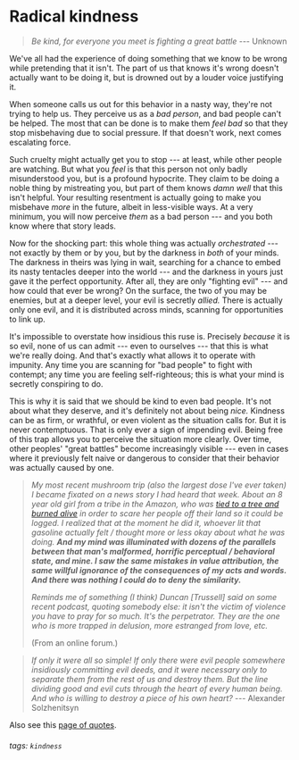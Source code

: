 # Radical kindness

> _Be kind, for everyone you meet is fighting a great battle_ --- Unknown

We've all had the experience of doing something that we know to be wrong while pretending that it isn't. The part of us that knows it's wrong doesn't actually want to be doing it, but is drowned out by a louder voice justifying it.

When someone calls us out for this behavior in a nasty way, they're not trying to help us. They perceive us as a _bad person_, and bad people can't be helped. The most that can be done is to make them _feel bad_ so that they stop misbehaving due to social pressure. If that doesn't work, next comes escalating force.

Such cruelty might actually get you to stop --- at least, while other people are watching. But what you _feel_ is that this person not only badly misunderstood you, but is a profound hypocrite. They claim to be doing a noble thing by mistreating you, but part of them knows _damn well_ that this isn't helpful. Your resulting resentment is actually going to make you misbehave _more_ in the future, albeit in less-visible ways. At a very minimum, you will now perceive _them_ as a bad person --- and you both know where that story leads.

Now for the shocking part: this whole thing was actually _orchestrated_ --- not exactly by them or by you, but by the darkness in _both_ of your minds. The darkness in theirs was lying in wait, searching for a chance to embed its nasty tentacles deeper into the world --- and the darkness in yours just gave it the perfect opportunity. After all, they are only "fighting evil" --- and how could that ever be wrong? On the surface, the two of you may be enemies, but at a deeper level, your evil is secretly _allied._ There is actually only one evil, and it is distributed across minds, scanning for opportunities to link up.

It's impossible to overstate how insidious this ruse is. Precisely _because_ it is so evil, none of us can admit --- even to ourselves --- that this is what we're really doing. And that's exactly what allows it to operate with impunity. Any time you are scanning for "bad people" to fight with contempt; any time you are feeling self-righteous; this is what your mind is secretly conspiring to do.

This is why it is said that we should be kind to even bad people. It's not about what they deserve, and it's definitely not about being _nice._ Kindness can be as firm, or wrathful, or even violent as the situation calls for. But it is never contemptuous. That is only ever a sign of impending evil. Being free of this trap allows you to perceive the situation more clearly. Over time, other peoples' "great battles" become increasingly visible --- even in cases where it previously felt naive or dangerous to consider that their behavior was actually caused by one.

> *My most recent mushroom trip (also the largest dose I've ever taken) I became fixated on a news story I had heard that week. About an 8 year old girl from a tribe in the Amazon, who was [tied to a tree and burned alive](https://www.survivalinternational.org/news/8033) in order to scare her people off their land so it could be logged. I realized that at the moment he did it, whoever lit that gasoline actually felt / thought more or less okay about what he was doing. **And my mind was illuminated with dozens of the parallels between that man's malformed, horrific perceptual / behavioral state, and mine. I saw the same mistakes in value attribution, the same willful ignorance of the consequences of my acts and words. And there was nothing I could do to deny the similarity.***
>
> *Reminds me of something (I think) Duncan [Trussell] said on some recent podcast, quoting somebody else: it isn't the victim of violence you have to pray for so much. It's the perpetrator. They are the one who is more trapped in delusion, more estranged from love, etc.*
>
> (From an online forum.)

> _If only it were all so simple! If only there were evil people somewhere insidiously committing evil deeds, and it were necessary only to separate them from the rest of us and destroy them. But the line dividing good and evil cuts through the heart of every human being. And who is willing to destroy a piece of his own heart?_ --- Alexander Solzhenitsyn



Also see this [page of quotes](https://hackmd.io/@monktastic/radical-kindness-quotes).

###### tags: `kindness`
